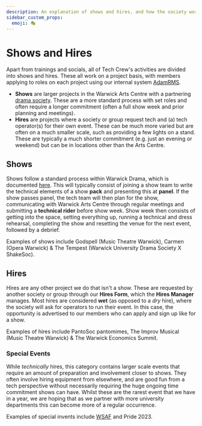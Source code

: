 ```yaml
---
description: An explanation of shows and hires, and how the society works.
sidebar_custom_props:
  emoji: 🎭
---
```

# Shows and Hires

Apart from trainings and socials, all of Tech Crew's activities are divided into shows and hires. These all work on
a project basis, with members applying to roles on each project using our internal system
[AdamRMS](https://dash.adam-rms.com/).

* **Shows** are larger projects in the Warwick Arts Centre with a partnering [drama society](../warwick-drama).
  These are a more standard process with set roles and often require a longer commitment (often a full show week and
  prior planning and meetings).
* **Hires** are projects where a society or group request tech and (a) tech operator(s) for their own event. These
  can be much more varied but are often on a much smaller scale, such as providing a few lights on a stand. These
  are typically a much shorter commitment (e.g. just an evening or weekend) but can be in locations other than the
  Arts Centre.

## Shows

Shows follow a standard process within Warwick Drama, which is documented [here](../warwick-drama/shows). This will
typically consist of joining a show team to write the technical elements of a show **pack** and presenting this at
**panel**. If the show passes panel, the tech team will then plan for the show, communicating with Warwick Arts Centre
through regular meetings and submitting a **technical rider** before show week. Show week then consists of getting into
the space, setting everything up, running a technical and dress rehearsal, completing the show and resetting the venue
for the next event, followed by a debrief.

Examples of shows include Godspell (Music Theatre Warwick), Carmen (Opera Warwick) & The Tempest (Warwick University
Drama Society X ShakeSoc).

## Hires

Hires are any other project we do that isn't a show. These are requested by another society or group through our
**Hires Form**, which the **Hires Manager** manages. Most hires are considered **wet** (as opposed to a *dry* hire),
where the society will ask for operators to run their event. In this case, the opportunity is advertised to our members
who can apply and sign up like for a show.

Examples of hires include PantoSoc pantomimes, The Improv Musical (Music Theatre Warwick) & The Warwick Economics
Summit.

### Special Events

While _technically_ hires, this category contains larger scale events that require an amount of preparation and
involvement closer to shows. They often involve hiring equipment from elsewhere, and are good fun from a tech
perspective without necessarily requiring the huge ongoing time commitment shows can have. Whilst these are the rarest
event that we have in a year, we are hoping that as we partner with more university departments this can become more of
a regular occurrence.

Examples of special invents include [WSAF](/wiki/case-studies/wsaf-2024) and Pride 2023.
